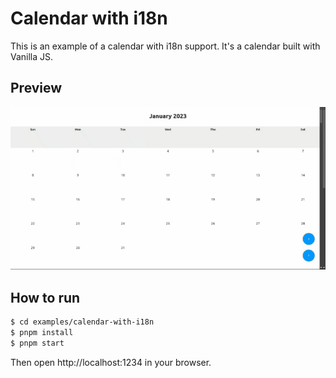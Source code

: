 # Calendar with i18n

This is an example of a calendar with i18n support. It's a calendar built with Vanilla JS.

## Preview

<img src="../../.github/calendar-with-i18n-preview.gif" width="640" alt="Calendar with i18n preview" />

## How to run

```bash
$ cd examples/calendar-with-i18n
$ pnpm install
$ pnpm start
```

Then open http://localhost:1234 in your browser.
